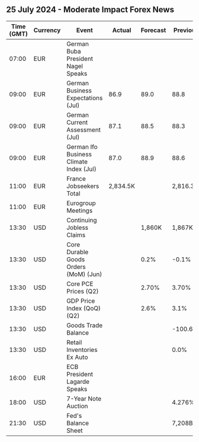 ## 25 July 2024 - Moderate Impact Forex News

| Time (GMT) | Currency | Event | Actual | Forecast | Previous |
|------|----------|-------|--------|----------|----------|
| 07:00 | EUR | German Buba President Nagel Speaks |  |  |  |
| 09:00 | EUR | German Business Expectations (Jul) | 86.9 | 89.0 | 88.8 |
| 09:00 | EUR | German Current Assessment (Jul) | 87.1 | 88.5 | 88.3 |
| 09:00 | EUR | German Ifo Business Climate Index (Jul) | 87.0 | 88.9 | 88.6 |
| 11:00 | EUR | France Jobseekers Total | 2,834.5K |  | 2,816.3K |
| 11:00 | EUR | Eurogroup Meetings |  |  |  |
| 13:30 | USD | Continuing Jobless Claims |  | 1,860K | 1,867K |
| 13:30 | USD | Core Durable Goods Orders (MoM) (Jun) |  | 0.2% | -0.1% |
| 13:30 | USD | Core PCE Prices (Q2) |  | 2.70% | 3.70% |
| 13:30 | USD | GDP Price Index (QoQ) (Q2) |  | 2.6% | 3.1% |
| 13:30 | USD | Goods Trade Balance |  |  | -100.62B |
| 13:30 | USD | Retail Inventories Ex Auto |  |  | 0.0% |
| 16:00 | EUR | ECB President Lagarde Speaks |  |  |  |
| 18:00 | USD | 7-Year Note Auction |  |  | 4.276% |
| 21:30 | USD | Fed's Balance Sheet |  |  | 7,208B |
